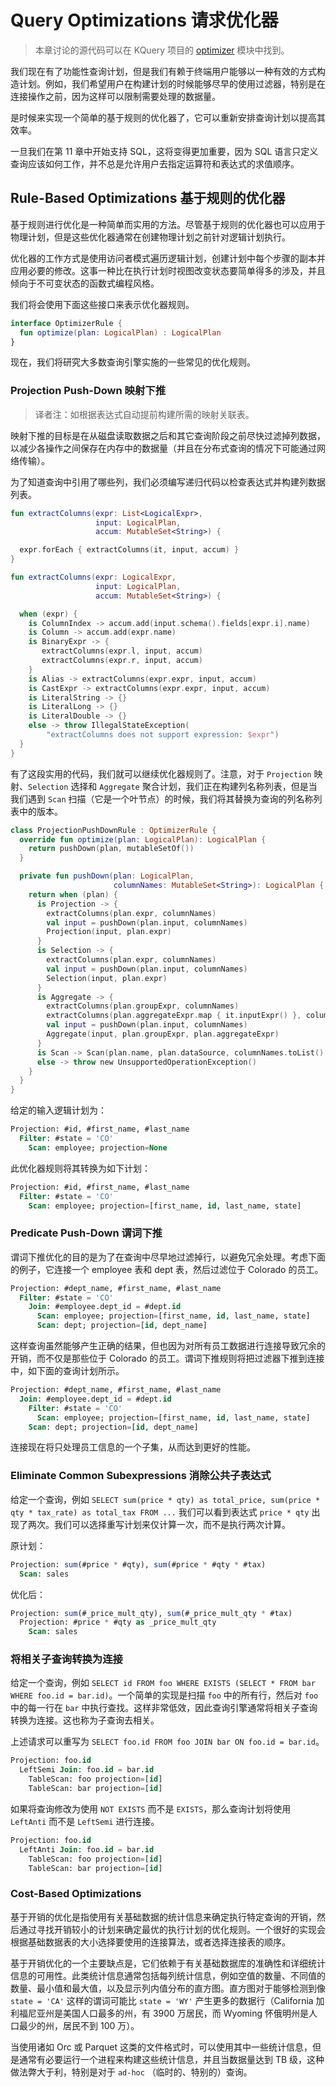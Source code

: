 # Query Optimizations 请求优化器

> 本章讨论的源代码可以在 KQuery 项目的 [optimizer](https://github.com/andygrove/how-query-engines-work/tree/main/jvm/optimizer) 模块中找到。

我们现在有了功能性查询计划，但是我们有赖于终端用户能够以一种有效的方式构造计划。例如，我们希望用户在构建计划的时候能够尽早的使用过滤器，特别是在连接操作之前，因为这样可以限制需要处理的数据量。

是时候来实现一个简单的基于规则的优化器了，它可以重新安排查询计划以提高其效率。

一旦我们在第 11 章中开始支持 SQL，这将变得更加重要，因为 SQL 语言只定义查询应该如何工作，并不总是允许用户去指定运算符和表达式的求值顺序。

## Rule-Based Optimizations 基于规则的优化器

基于规则进行优化是一种简单而实用的方法。尽管基于规则的优化器也可以应用于物理计划，但是这些优化器通常在创建物理计划之前针对逻辑计划执行。

优化器的工作方式是使用访问者模式遍历逻辑计划，创建计划中每个步骤的副本并应用必要的修改。这事一种比在执行计划时视图改变状态要简单得多的涉及，并且倾向于不可变状态的函数式编程风格。

我们将会使用下面这些接口来表示优化器规则。

```kotlin
interface OptimizerRule {
  fun optimize(plan: LogicalPlan) : LogicalPlan
}
```

现在，我们将研究大多数查询引擎实施的一些常见的优化规则。

### Projection Push-Down 映射下推

> 译者注：如根据表达式自动提前构建所需的映射关联表。

映射下推的目标是在从磁盘读取数据之后和其它查询阶段之前尽快过滤掉列数据，以减少各操作之间保存在内存中的数据量（并且在分布式查询的情况下可能通过网络传输）。

为了知道查询中引用了哪些列，我们必须编写递归代码以检查表达式并构建列数据列表。

```kotlin
fun extractColumns(expr: List<LogicalExpr>,
                   input: LogicalPlan,
                   accum: MutableSet<String>) {

  expr.forEach { extractColumns(it, input, accum) }
}

fun extractColumns(expr: LogicalExpr,
                   input: LogicalPlan,
                   accum: MutableSet<String>) {

  when (expr) {
    is ColumnIndex -> accum.add(input.schema().fields[expr.i].name)
    is Column -> accum.add(expr.name)
    is BinaryExpr -> {
       extractColumns(expr.l, input, accum)
       extractColumns(expr.r, input, accum)
    }
    is Alias -> extractColumns(expr.expr, input, accum)
    is CastExpr -> extractColumns(expr.expr, input, accum)
    is LiteralString -> {}
    is LiteralLong -> {}
    is LiteralDouble -> {}
    else -> throw IllegalStateException(
        "extractColumns does not support expression: $expr")
  }
}
```

有了这段实用的代码，我们就可以继续优化器规则了。注意，对于 `Projection` 映射、`Selection` 选择和 `Aggregate` 聚合计划，我们正在构建列名称列表，但是当我们遇到 `Scan` 扫描（它是一个叶节点）的时候，我们将其替换为查询的列名称列表中的版本。

```kotlin
class ProjectionPushDownRule : OptimizerRule {
  override fun optimize(plan: LogicalPlan): LogicalPlan {
    return pushDown(plan, mutableSetOf())
  }

  private fun pushDown(plan: LogicalPlan,
                       columnNames: MutableSet<String>): LogicalPlan {
    return when (plan) {
      is Projection -> {
        extractColumns(plan.expr, columnNames)
        val input = pushDown(plan.input, columnNames)
        Projection(input, plan.expr)
      }
      is Selection -> {
        extractColumns(plan.expr, columnNames)
        val input = pushDown(plan.input, columnNames)
        Selection(input, plan.expr)
      }
      is Aggregate -> {
        extractColumns(plan.groupExpr, columnNames)
        extractColumns(plan.aggregateExpr.map { it.inputExpr() }, columnNames)
        val input = pushDown(plan.input, columnNames)
        Aggregate(input, plan.groupExpr, plan.aggregateExpr)
      }
      is Scan -> Scan(plan.name, plan.dataSource, columnNames.toList().sorted())
      else -> throw new UnsupportedOperationException()
    }
  }
}
```

给定的输入逻辑计划为：

```SQL
Projection: #id, #first_name, #last_name
  Filter: #state = 'CO'
    Scan: employee; projection=None
```

此优化器规则将其转换为如下计划：

```SQL
Projection: #id, #first_name, #last_name
  Filter: #state = 'CO'
    Scan: employee; projection=[first_name, id, last_name, state]
```

### Predicate Push-Down 谓词下推

谓词下推优化的目的是为了在查询中尽早地过滤掉行，以避免冗余处理。考虑下面的例子，它连接一个 employee 表和 dept 表，然后过滤位于 Colorado 的员工。

```SQL
Projection: #dept_name, #first_name, #last_name
  Filter: #state = 'CO'
    Join: #employee.dept_id = #dept.id
      Scan: employee; projection=[first_name, id, last_name, state]
      Scan: dept; projection=[id, dept_name]
```

这样查询虽然能够产生正确的结果，但也因为对所有员工数据进行连接导致冗余的开销，而不仅是那些位于 Colorado 的员工。谓词下推规则将把过滤器下推到连接中，如下面的查询计划所示。

```SQL
Projection: #dept_name, #first_name, #last_name
  Join: #employee.dept_id = #dept.id
    Filter: #state = 'CO'
      Scan: employee; projection=[first_name, id, last_name, state]
    Scan: dept; projection=[id, dept_name]
```

连接现在将只处理员工信息的一个子集，从而达到更好的性能。

### Eliminate Common Subexpressions 消除公共子表达式

给定一个查询，例如 `SELECT sum(price * qty) as total_price, sum(price * qty * tax_rate) as total_tax FROM ...` 我们可以看到表达式 `price * qty` 出现了两次。我们可以选择重写计划来仅计算一次，而不是执行两次计算。

原计划：

```SQL
Projection: sum(#price * #qty), sum(#price * #qty * #tax)
  Scan: sales
```

优化后：

```SQL
Projection: sum(#_price_mult_qty), sum(#_price_mult_qty * #tax)
  Projection: #price * #qty as _price_mult_qty
    Scan: sales
```

### 将相关子查询转换为连接

给定一个查询，例如 `SELECT id FROM foo WHERE EXISTS (SELECT * FROM bar WHERE foo.id = bar.id)`。一个简单的实现是扫描 `foo` 中的所有行，然后对 `foo` 中的每一行在 `bar` 中执行查找。这样非常低效，因此查询引擎通常将相关子查询转换为连接。这也称为子查询去相关。

上述请求可以重写为 `SELECT foo.id FROM foo JOIN bar ON foo.id = bar.id`。

```SQL
Projection: foo.id
  LeftSemi Join: foo.id = bar.id
    TableScan: foo projection=[id]
    TableScan: bar projection=[id]
```

如果将查询修改为使用 `NOT EXISTS` 而不是 `EXISTS`，那么查询计划将使用 `LeftAnti` 而不是 `LeftSemi` 进行连接。

```SQL
Projection: foo.id
  LeftAnti Join: foo.id = bar.id
    TableScan: foo projection=[id]
    TableScan: bar projection=[id]
```

### Cost-Based Optimizations

基于开销的优化是指使用有关基础数据的统计信息来确定执行特定查询的开销，然后通过寻找开销较小的计划来确定最优的执行计划的优化规则。一个很好的实现会根据基础数据表的大小选择要使用的连接算法，或者选择连接表的顺序。

基于开销优化的一个主要缺点是，它们依赖于有关基础数据库的准确性和详细统计信息的可用性。此类统计信息通常包括每列统计信息，例如空值的数量、不同值的数量、最小值和最大值，以及显示列内值分布的直方图。直方图对于能够检测到像 `state = 'CA'` 这样的谓词可能比 `state = 'WY'` 产生更多的数据行（California 加利福尼亚州是美国人口最多的州，有 3900 万居民，而 Wyoming 怀俄明州是人口最少的州，居民不到 100 万）。

当使用诸如 Orc 或 Parquet 这类的文件格式时，可以使用其中一些统计信息，但是通常有必要运行一个进程来构建这些统计信息，并且当数据量达到 TB 级，这种做法弊大于利，特别是对于 `ad-hoc` （临时的、特别的）查询。
